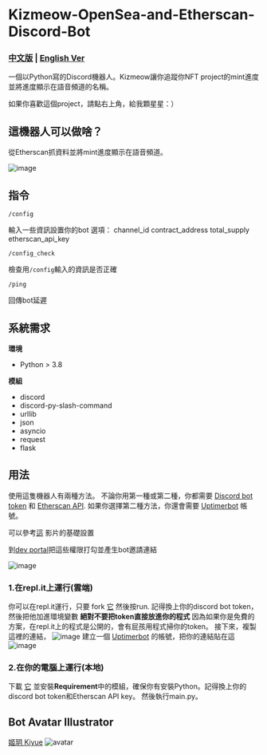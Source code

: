 # Kizmeow-OpenSea-and-Etherscan-Discord-Bot

### [中文版](https://github.com/Xeift/Kizmeow-NFT-Mint-Progress-Discord-Bot/blob/main/%E8%AE%80%E6%88%91.md) | [English Ver](https://github.com/Xeift/Kizmeow-NFT-Mint-Progress-Discord-Bot/blob/main/README.md)
一個以Python寫的Discord機器人。Kizmeow讓你追蹤你NFT project的mint進度並將進度顯示在語音頻道的名稱。

如果你喜歡這個project，請點右上角，給我顆星星：）

這機器人可以做啥？
-----------------
從Etherscan抓資料並將mint進度顯示在語音頻道。

![image](https://user-images.githubusercontent.com/80938768/156949496-d08b131e-8702-4045-801a-6a3aa6aab7a2.png)

指令
-----------------
`/config`

輸入一些資訊設置你的bot 選項： channel_id contract_address total_supply etherscan_api_key

`/config_check`

檢查用`/config`輸入的資訊是否正確

`/ping`

回傳bot延遲

系統需求
-----------------
**環境**

+ Python > 3.8

**模組**

+ discord
+ discord-py-slash-command
+ urllib
+ json
+ asyncio
+ request
+ flask

用法
-----------------
使用這隻機器人有兩種方法。
不論你用第一種或第二種，你都需要 [Discord bot token](https://discord.com/developers/applications) 和 [Etherscan API](https://etherscan.io/myapikey). 如果你選擇第二種方法，你還會需要 [Uptimerbot](https://uptimerobot.com/) 帳號。


可以參考[這](https://www.youtube.com/watch?v=WFP9LdiB8yk) 影片的基礎設置

到[dev portal](https://discord.com/developers/applications)把這些權限打勾並產生bot邀請連結

![image](https://user-images.githubusercontent.com/80938768/156952335-4652d4b5-bae4-48c4-a44f-44379809defe.png)

### 1.在repl.it上運行(雲端)
你可以在repl.it運行，只要 fork [它](https://replit.com/@xeiftc/Kizmeow-Mint-Progress) 然後按run. 記得換上你的discord bot token， 然後把他加進環境變數 **絕對不要把token直接放進你的程式** 因為如果你是免費的方案，在repl.it上的程式是公開的，會有屁孩用程式掃你的token。
接下來，複製這裡的連結， ![image](https://user-images.githubusercontent.com/80938768/146533872-021b05b3-f18c-44db-a943-527903dc6616.png) 建立一個 [Uptimerbot](https://uptimerobot.com/) 的帳號，把你的連結貼在這 ![image](https://user-images.githubusercontent.com/80938768/146534310-74201ab2-700e-4271-94a2-f2ecf8d12acb.png)

### 2.在你的電腦上運行(本地)
下載 [它](https://github.com/Xeift/Kizmeow-NFT-Mint-Progress-Discord-Bot/archive/refs/heads/main.zip) 並安裝**Requirement**中的模組，確保你有安裝Python。記得換上你的discord bot token和Etherscan API key。 然後執行main.py。

Bot Avatar Illustrator
-----------------
[姬玥 Kiyue](https://www.facebook.com/profile.php?id=100026170072950)
![avatar](https://user-images.githubusercontent.com/80938768/146544100-315cdd44-7461-441b-a3dd-d3ee653b145a.png)
